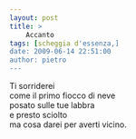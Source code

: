 ```yaml
---
layout: post
title: >
    Accanto
tags: [scheggia d'essenza,]
date: 2009-06-14 22:51:00
author: pietro
---
```

Ti sorriderei<br/>come il primo fiocco di neve<br/>posato sulle tue labbra<br/>e presto sciolto<br/>ma cosa darei per averti vicino.
